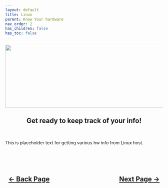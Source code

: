 ```yaml
---
layout: default
title: Linux
parent: Know Your hardware
nav_order: 2
has_children: false
has_toc: false
---
```


<style>
  .navigation-container {
    display: flex;
    justify-content: space-between;
    align-items: center;
    width: 100%;
  }
  
  .nav-button {
    margin: 10px;
  }
</style>

<p align="center">
  <img width="650" height="200" src="../../../../assets/Headers/Header-UsingLinux.png">
</p>

<h2 align="center">Get ready to keep track of your info!</h2>
<br>

This is placeholder text for getting various hw info from Linux host.

<br>
<h2 align="center">
  <br>
  <div class="navigation-container">
    <a class="nav-button" href="../../../03-KnowYourHardware/index">&larr; Back Page</a>
    <a class="nav-button" href="">Next Page &rarr;</a>
  </div>
  <br>
</h2>
